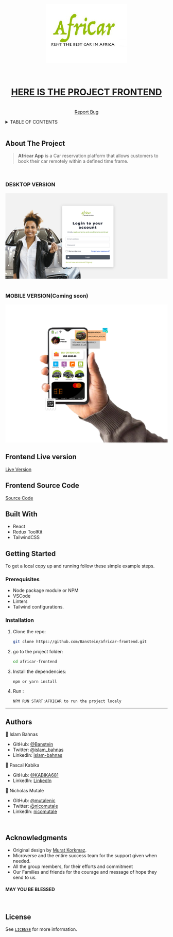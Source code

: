 <div id="header" align="center">
  <a href="#">
    <img src="./src/assets/afrilogo.jpeg" alt="Logo" width="250">
  </a>
  <p align="center">
    <br />
    <a href="https://github.com/Banstein/africar-frontend.git"><h1>HERE IS THE PROJECT FRONTEND</h1></a>
    <br />
    <a href="https://github.com/Banstein/africar-backend/issues">Report Bug</a>
  </p>
</div>

<!-- TABLE OF CONTENTS -->
<details>
  <summary>TABLE OF CONTENTS</summary>
  <ol>
    <li>
      <a href="#about-the-project">About The Project</a>
      <ul>
        <li><a href="#frontend-live-version">Frontend Live version</a></li>
        <li><a href="#frontend-source-code">Frontend Source Code</a></li>
        <li><a href="#erd-diagram">ERD diagram</a></li>
        <li><a href="#built-with">Built With</a></li>
      </ul>
    </li>
    <li>
      <a href="#getting-started">Getting Started</a>
      <ul>
        <li><a href="#prerequisites">Prerequisites</a></li>
        <li><a href="#installation">Installation</a></li>
      </ul>
    </li>
    <li><a href="#authors">Authors</a></li>
    <li><a href="#acknowledgments">Acknowledgments</a></li>
    <li><a href="#license">License</a></li>
  </ol>
</details>

<br />

## About The Project

> **Africar App** is a Car reservation platform that allows customers to book their car remotely within a defined time frame.

<br />

### DESKTOP VERSION

<img alt="desktop" src="./src/assets/desktop.png ">

<br />

<br />

### MOBILE VERSION(Coming soon)

<img alt="mobile" src="./src/assets/goodhand.png ">

<br />

## Frontend Live version

[Live Version](https://relaxed-boba-84ada7.netlify.app/)

## Frontend Source Code

[Source Code](https://github.com/Banstein/africar-frontend.git)

## Built With

- React
- Redux ToolKit
- TailwindCSS


## Getting Started

To get a local copy up and running follow these simple example steps.

### Prerequisites

- Node package module or NPM  
- VSCode
- Linters
- Tailwind configurations.

### Installation

1. Clone the repo:
   ```sh
   git clone https://github.com/Banstein/africar-frontend.git
   ```
2. go to the project folder:
   ```sh
   cd africar-frontend
   ```
3. Install the dependencies:
   ```sh
   npm or yarn install
   ```
4. Run :
   ```
   NPM RUN START:AFRICAR to run the project localy
   ```

<hr>

## Authors

👤 Islam Bahnas

- GitHub: [@Banstein](https://github.com/Banstein)
- Twitter: [@islam_bahnas](https://twitter.com/islam_bahnas)
- LinkedIn: [islam-bahnas](www.linkedin.com/in/islam-bahnas)

👤 Pascal Kabika 
- GitHub: [@KABIKA681](https://github.com/KABIKA681?tab=overview&from=2021-12-01&to=2021-12-31)
- LinkedIn: [LinkedIn](https://www.linkedin.com/in/pascal-kabika-443061220/)

👤 Nicholas Mutale
- GitHub: [@mutalenic](https://github.com/mutalenic)
- Twitter: [@nicomutale](https://twitter.com/nicomutale)
- LinkedIn: [nicomutale](https://linkedin.com/in/nicomutale)

<br>

## Acknowledgments

- Original design by [Murat Korkmaz](https://www.behance.net/muratk).
- Microverse and the entire success team for the support given when needed.
- All the group members, for their efforts and commitment
- Our Families and friends for the courage and message of hope they send to us.

<h4>MAY YOU BE BLESSED</h4>

<br>

## License

See [`LICENSE`](./LICENSE) for more information.
